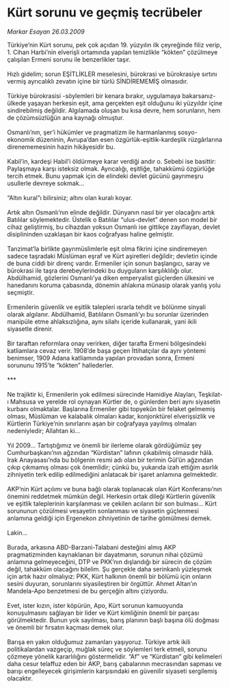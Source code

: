 # Kürt sorunu ve geçmiş tecrübeler

*Markar Esayan 26.03.2009*

<div class="taraf_structure_2col_1zq">
<div class="margen_n">



 <p>Türkiye’nin Kürt sorunu, pek çok açıdan 19. yüzyılın ilk çeyreğinde filiz verip, 1. Cihan Harbi’nin elverişli ortamında yapılan temizlikle “kökten” çözülmeye çalışılan Ermeni sorunu ile benzerlikler taşır. <br/><br/>Hızlı gidelim; sorun EŞİTLİKLER meselesini, bürokrasi ve bürokrasiye sırtını vermiş ayrıcalıklı zevatın içine bir türlü SİNDİREMEMİŞ olmasıdır. <br/><br/>Türkiye bürokrasisi -söylemleri bir kenara bırakır, uygulamaya bakarsanız- ülkede yaşayan herkesin eşit, ama gerçekten eşit olduğunu iki yüzyıldır içine sindirebilmiş değildir. Algılamada oluşan bu kısa devre, hem sorunların, hem de çözümsüzlüğün ana kaynağı olmuştur. <br/><br/>Osmanlı’nın, şer’i hükümler ve pragmatizm ile harmanlanmış sosyo-ekonomik düzeninin, Avrupa’dan esen özgürlük-eşitlik-kardeşlik rüzgârlarına direnememesinin hazin hikâyesidir bu. <br/><br/>Kabil’in, kardeşi Habil’i öldürmeye karar verdiği andır o. Sebebi ise basittir: Paylaşmaya karşı isteksiz olmak. Ayrıcalığı, eşitliğe, tahakkümü özgürlüğe tercih etmek. Bunu yapmak için de elindeki devlet gücünü gayrımeşru usullerle devreye sokmak... <br/><br/>“Altın kural”ı bilirsiniz; altını olan kuralı koyar. <br/><br/>Artık altın Osmanlı’nın elinde değildir. Dünyanın nasıl bir yer olacağını artık Batılılar söylemektedir. Üstelik o Batılılar “ulus-devlet” denen son model bir cihaz geliştirmiş, bu cihazdan yoksun Osmanlı ise gittikçe zayıflayan, devlet disiplininden uzaklaşan bir kaos coğrafyası haline gelmiştir. <br/><br/>Tanzimat’la birlikte gayrımüslimlerle eşit olma fikrini içine sindiremeyen sadece taşradaki Müslüman eşraf ve Kürt aşiretleri değildir; devletin içinde de buna ciddi bir direnç vardır. Ermeniler için sonun başlangıcı, saray ve bürokrasi ile taşra derebeylerindeki bu duyguların karşılıklılığı olur. Abdülhamid, gözlerini Osmanlı’ya diken emperyalist güçlerden ülkesini ve hanedanını koruma çabasında, dönemin ahlakına münasip olarak yanlış yolu seçmiştir. <br/><br/>Ermenilerin güvenlik ve eşitlik talepleri ısrarla tehdit ve bölünme sinyali olarak algılanır. Abdülhamid, Batılıların Osmanlı’yı bu sorunlar üzerinden manipüle etme ahlaksızlığına, aynı silahı içeride kullanarak, yani ikili siyasetle direnir. <br/><br/>Bir taraftan reformlara onay verirken, diğer tarafta Ermeni bölgesindeki katliamlara cevaz verir. 1908’de başa geçen İttihatçılar da aynı yöntemi benimser, 1909 Adana katliamında yapılan provadan sonra, Ermeni sorununu 1915’te “kökten” hallederler. <br/><br/>*** <br/><br/>Ne trajiktir ki, Ermenilerin yok edilmesi sürecinde Hamidiye Alayları, Teşkilat-ı Mahsusa ve yerelde rol oynayan Kürtler de, o günlerden beri aynı siyasetin kurbanı olmaktalar. Başlarına Ermeniler gibi topyekûn bir felaket gelmemiş olması, Müslüman ve kalabalık olmaları kadar, konjonktürel elverişsizlik ve Kürtlerin Türkiye’nin sınırlarını aşan bir coğrafyaya yayılmış olmaları nedeniyledir; Allahtan ki... <br/><br/>Yıl 2009... Tartıştığımız ve önemli bir ilerleme olarak gördüğümüz şey Cumhurbaşkanı’nın ağzından “Kürdistan” lafının çıkabilmiş olmasıdır hâlâ. Irak Anayasası’nda bu bölgenin resmi adı olan bir terimin Gül’ün ağzından çıkıp çıkmamış olması çok önemlidir; çünkü bu, yukarıda izah ettiğim asırlık zihniyetin terk edilip edilmediğini anlatacak bir işaret anlamına gelmektedir. <br/><br/>AKP’nin Kürt açılımı ve buna bağlı olarak toplanacak olan Kürt Konferansı’nın önemini reddetmek mümkün değil. Herkesin ortak dileği Kürtlerin güvenlik ve eşitlik taleplerinin karşılanması ve çekilen acıların bir son bulması... Kürt sorununun çözülmesi vesayetin sonlanması ve siyasetin güçlenmesi anlamına geldiği için Ergenekon zihniyetinin de tarihe gömülmesi demek. <br/><br/>Lakin... <br/><br/>Burada, arkasına ABD-Barzani-Talabani desteğini almış AKP pragmatizminden kaynaklanan bir dayatmanın, sorunun nihai çözümü anlamına gelmeyeceğini, DTP ve PKK’nın dışlandığı bir sürecin de çözüm değil, tahakküm olacağını bilelim. Şu gerçekle daha serinkanlı yüzleşmek için artık hazır olmalıyız: PKK, Kürt halkının önemli bir bölümü için onların sesini duyuran, sorunlarını siyasileştiren bir örgüttür. Ahmet Altan’ın Mandela-Apo benzetmesi de bu gerçeğin altını çiziyordu. <br/><br/>Evet, ister kızın, ister köpürün, Apo, Kürt sorunun kamuoyunda konuşulmasını sağlayan bir lider ve Kürt kimliğinin önemli bir parçası görülmektedir. Bunun yok sayılması, barış planının başlı başına ölü doğması ve önemli bir fırsatın kaçması demek olur. <br/><br/>Barışa en yakın olduğumuz zamanları yaşıyoruz. Türkiye artık ikili politikalardan vazgeçip, muğlak süreç ve söylemleri terk etmeli, sorunu çözmeye yönelik kararlılığını göstermelidir. “Af” ve “Kürdistan” gibi kelimeleri daha cesur telaffuz eden bir AKP, barış çabalarının mecrasından sapması ve barışı engelleyecek girişimlerin karşısındaki en güvenilir siyaseti sergilemiş olacaktır.</p>
<br/>
<br/>
<br/>



<br/>


<div id="taraf_not">
</div>

</div>


</div>
